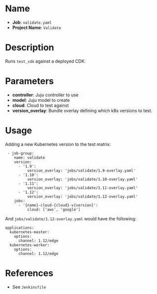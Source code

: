 # Name

- **Job**: `validate.yaml`
- **Project Name**: `Validate`

# Description

Runs `test_cdk` against a deployed CDK.

# Parameters

- **controller**: Juju controller to use
- **model**: Juju model to create
- **cloud**: Cloud to test against
- **version_overlay**: Bundle overlay defining which k8s versions to test.

# Usage

Adding a new Kubernetes version to the test matrix:

```
 - job-group:
    name: validate
    version:
      - '1.9':
          version_overlay: 'jobs/validate/1.9-overlay.yaml'
      - '1.10':
          version_overlay: 'jobs/validate/1.10-overlay.yaml'
      - '1.11':
          version_overlay: 'jobs/validate/1.11-overlay.yaml'
      - '1.12':
          version_overlay: 'jobs/validate/1.12-overlay.yaml'
    jobs:
      - '{name}-cloud-{cloud}-v{version}':
          cloud: ['aws', 'google']
```

And `jobs/validate/1.12-overlay.yaml` would have the following:

```
applications:
  kubernetes-master:
    options:
      channel: 1.12/edge
  kubernetes-worker:
    options:
      channel: 1.12/edge
```

# References

- See `Jenkinsfile`
